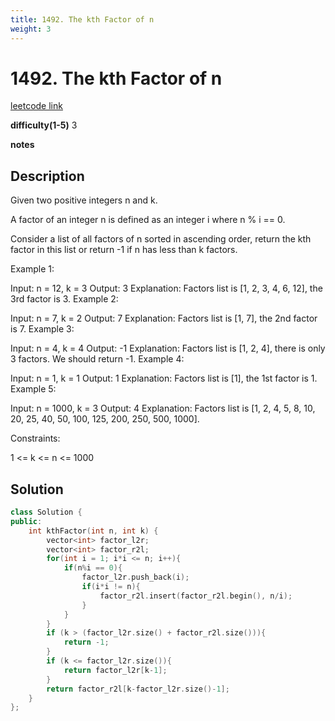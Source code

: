 ```yaml
---
title: 1492. The kth Factor of n
weight: 3
---
```

# 1492. The kth Factor of n

[leetcode link](https://leetcode.com/problems/the-kth-factor-of-n/)

**difficulty(1-5)** 
3

**notes**   


## Description

Given two positive integers n and k.

A factor of an integer n is defined as an integer i where n % i == 0.

Consider a list of all factors of n sorted in ascending order, return the kth factor in this list or return -1 if n has less than k factors.

 

Example 1:

Input: n = 12, k = 3
Output: 3
Explanation: Factors list is [1, 2, 3, 4, 6, 12], the 3rd factor is 3.
Example 2:

Input: n = 7, k = 2
Output: 7
Explanation: Factors list is [1, 7], the 2nd factor is 7.
Example 3:

Input: n = 4, k = 4
Output: -1
Explanation: Factors list is [1, 2, 4], there is only 3 factors. We should return -1.
Example 4:

Input: n = 1, k = 1
Output: 1
Explanation: Factors list is [1], the 1st factor is 1.
Example 5:

Input: n = 1000, k = 3
Output: 4
Explanation: Factors list is [1, 2, 4, 5, 8, 10, 20, 25, 40, 50, 100, 125, 200, 250, 500, 1000].
 

Constraints:

1 <= k <= n <= 1000

## Solution

```c++
class Solution {
public:
    int kthFactor(int n, int k) {
        vector<int> factor_l2r;
        vector<int> factor_r2l;
        for(int i = 1; i*i <= n; i++){
            if(n%i == 0){
                factor_l2r.push_back(i);
                if(i*i != n){
                    factor_r2l.insert(factor_r2l.begin(), n/i);
                }
            }
        }
        if (k > (factor_l2r.size() + factor_r2l.size())){
            return -1;
        }
        if (k <= factor_l2r.size()){
            return factor_l2r[k-1];
        }
        return factor_r2l[k-factor_l2r.size()-1];
    }
};
```